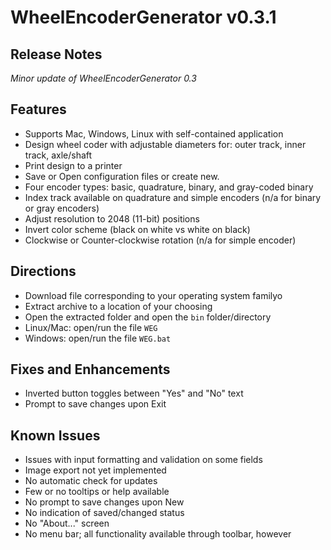# WheelEncoderGenerator v0.3.1
## Release Notes

*Minor update of WheelEncoderGenerator 0.3*

## Features
 * Supports Mac, Windows, Linux with self-contained application
 * Design wheel coder with adjustable diameters for: outer track, inner track, axle/shaft
 * Print design to a printer
 * Save or Open configuration files or create new.
 * Four encoder types: basic, quadrature, binary, and gray-coded binary
 * Index track available on quadrature and simple encoders (n/a for binary or gray encoders)
 * Adjust resolution to 2048 (11-bit) positions
 * Invert color scheme (black on white vs white on black)
 * Clockwise or Counter-clockwise rotation (n/a for simple encoder)

## Directions
 * Download file corresponding to your operating system familyo
 * Extract archive to a location of your choosing
 * Open the extracted folder and open the ```bin``` folder/directory
 * Linux/Mac: open/run the file ```WEG```
 * Windows: open/run the file ```WEG.bat```

## Fixes and Enhancements
 * Inverted button toggles between "Yes" and "No" text
 * Prompt to save changes upon Exit

## Known Issues
 * Issues with input formatting and validation on some fields
 * Image export not yet implemented
 * No automatic check for updates
 * Few or no tooltips or help available
 * No prompt to save changes upon New 
 * No indication of saved/changed status
 * No "About..." screen
 * No menu bar; all functionality available through toolbar, however
